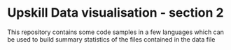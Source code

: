 
# Upskill Data visualisation - section 2

This repository contains some code samples in a few languages which can be used to build 
        summary statistics of the files contained in the data file
